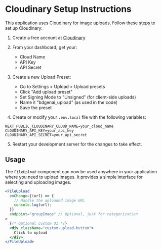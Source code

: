 # Cloudinary Setup Instructions

This application uses Cloudinary for image uploads. Follow these steps to set up Cloudinary:

1. Create a free account at [Cloudinary](https://cloudinary.com)
2. From your dashboard, get your:
   - Cloud Name
   - API Key
   - API Secret

3. Create a new Upload Preset:
   - Go to Settings > Upload > Upload presets
   - Click "Add upload preset"
   - Set Signing Mode to "Unsigned" (for client-side uploads)
   - Name it "bdgenai_upload" (as used in the code)
   - Save the preset

4. Create or modify your `.env.local` file with the following variables:
```
NEXT_PUBLIC_CLOUDINARY_CLOUD_NAME=your_cloud_name
CLOUDINARY_API_KEY=your_api_key
CLOUDINARY_API_SECRET=your_api_secret
```

5. Restart your development server for the changes to take effect.

## Usage

The `FileUpload` component can now be used anywhere in your application where you need to upload images. It provides a simple interface for selecting and uploading images.

```jsx
<FileUpload
  onChange={(url) => {
    // Handle the uploaded image URL
    console.log(url);
  }}
  endpoint="groupImage" // Optional, just for categorization
>
  {/* Optional custom UI */}
  <div className="custom-upload-button">
    Click to upload
  </div>
</FileUpload>
``` 